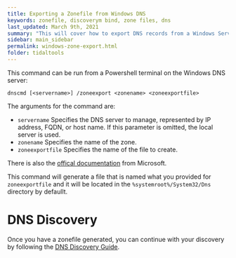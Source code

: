 ```yaml
---
title: Exporting a Zonefile from Windows DNS
keywords: zonefile, discoverym bind, zone files, dns
last_updated: March 9th, 2021
summary: "This will cover how to export DNS records from a Windows Server that is resolving DNS queries for your environment."
sidebar: main_sidebar
permalink: windows-zone-export.html
folder: tidaltools
---
```


This command can be run from a Powershell terminal on the Windows DNS server:

```
dnscmd [<servername>] /zoneexport <zonename> <zoneexportfile>
```

The arguments for the command are:
- `servername`	Specifies the DNS server to manage, represented by IP address, FQDN, or host name. If this parameter is omitted, the local server is used.
- `zonename`	Specifies the name of the zone.
- `zoneexportfile`	Specifies the name of the file to create.

There is also the [offical documentation](https://docs.microsoft.com/en-us/windows-server/administration/windows-commands/dnscmd#dnscmd-zoneexport-command) from Microsoft.

This command will generate a file that is named what you provided for `zoneexportfile` and it will be located in the `%systemroot%/System32/Dns` directory by defaullt.

# DNS Discovery

Once you have a zonefile generated, you can continue with your discovery by following the [DNS Discovery Guide](/discover.html).
